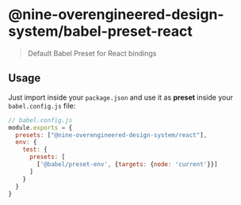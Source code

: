 # @nine-overengineered-design-system/babel-preset-react

> Default Babel Preset for React bindings

## Usage

Just import inside your `package.json` and use it as **preset** inside your `babel.config.js` file:

```js
// babel.config.js
module.exports = {
  presets: ["@nine-overengineered-design-system/react"],
  env: {
    test: {
      presets: [
        ['@babel/preset-env', {targets: {node: 'current'}}]
      ]
    }
  }
}
```

